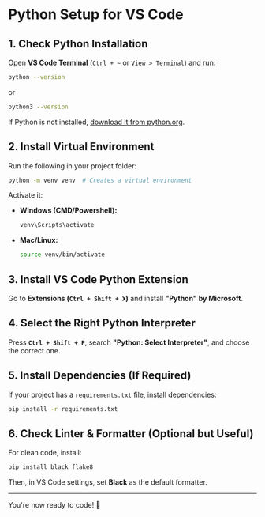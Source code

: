 # Python Setup for VS Code

## 1. Check Python Installation
Open **VS Code Terminal** (`Ctrl + ~` or `View > Terminal`) and run:

```sh
python --version
```
or  
```sh
python3 --version
```
If Python is not installed, [download it from python.org](https://www.python.org/downloads/).

## 2. Install Virtual Environment
Run the following in your project folder:

```sh
python -m venv venv  # Creates a virtual environment
```

Activate it:

- **Windows (CMD/Powershell):**
  ```sh
  venv\Scripts\activate
  ```
- **Mac/Linux:**
  ```sh
  source venv/bin/activate
  ```

## 3. Install VS Code Python Extension
Go to **Extensions (`Ctrl + Shift + X`)** and install **"Python" by Microsoft**.

## 4. Select the Right Python Interpreter
Press **`Ctrl + Shift + P`**, search **"Python: Select Interpreter"**, and choose the correct one.

## 5. Install Dependencies (If Required)
If your project has a `requirements.txt` file, install dependencies:

```sh
pip install -r requirements.txt
```

## 6. Check Linter & Formatter (Optional but Useful)
For clean code, install:

```sh
pip install black flake8
```
Then, in VS Code settings, set **Black** as the default formatter.

---

You're now ready to code! 🚀
